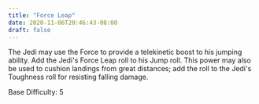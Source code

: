 ```yaml
---
title: "Force Leap"
date: 2020-11-06T20:46:43-08:00
draft: false
---
```


The Jedi may use the Force to provide a telekinetic boost to his jumping ability. Add the Jedi's Force Leap roll to his Jump roll. This power may also be used to cushion landings from great distances; add the roll to the Jedi's Toughness roll for resisting falling damage.

Base Difficulty: 5